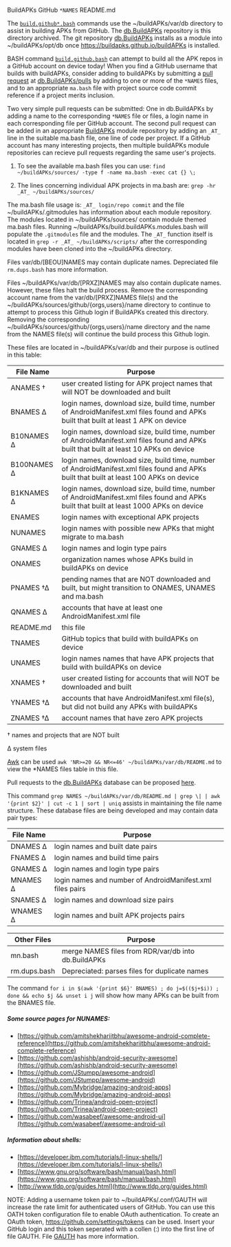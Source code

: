 BuildAPKs GitHub `*NAMES` README.md

The [`build.github*.bash`](https://buildapks.github.io/buildAPKs.github/) commands use the ~/buildAPKs/var/db directory to assist in building APKs from GitHub.  The [db.BuildAPKs](https://github.com/BuildAPKs/db.BuildAPKs/) repository is this directory archived.  The git repository [db.BuildAPKs](https://github.com/BuildAPKs/db.BuildAPKs/) installs as a module into ~/buildAPKs/opt/db once https://buildapks.github.io/buildAPKs is installed.

BASH command [`build.github.bash`](https://raw.githubusercontent.com/BuildAPKs/buildAPKs.github/master/build.github.bash) can attempt to build all the APK repos in a GitHub account on device today!  When you find a GitHub username that builds with buildAPKs, consider adding to buildAPKs by submitting a [pull request](https://help.github.com/en/github/collaborating-with-issues-and-pull-requests/creating-a-pull-request) at [db.BuildAPKs/pulls](https://github.com/BuildAPKs/db.BuildAPKs/pulls) by adding to one or more of the `*NAMES` files, and to an appropriate `ma.bash` file with project source code commit reference if a project merits inclusion.

Two very simple pull requests can be submitted:  One in db.BuildAPKs by adding a name to the corresponding `*NAMES` file or files, a login name in each corresponding file per GitHub account.  The second pull request can be added in an appropriate [BuildAPKs](https://github.com/BuildAPKs) module repository by adding an `_AT_` line in the suitable ma.bash file, one line of code per project.  If a GitHub account has many interesting projects, then multiple buildAPKs module repositories can recieve pull requests regarding the same user's projects.    

1) To see the available ma.bash files you can use: 
`find ~/buildAPKs/sources/ -type f -name ma.bash -exec cat {} \;`

2) The lines concerning individual APK projects in ma.bash are: 
`grep -hr _AT_ ~/buildAPKs/sources/`

The ma.bash file usage is:  `_AT_ login/repo commit` and the file ~/buildAPKs/.gitmodules has information about each module repository.  The modules located in ~/buildAPKs/sources/ contain module themed ma.bash files.  Running ~/buildAPKs/build.buildAPKs.modules.bash will populate the `.gitmodules` file and the modules.  The `_AT_` function itself is located in `grep -r _AT_ ~/buildAPKs/scripts/` after the corresponding modules have been cloned into the ~/buildAPKs directory.

Files var/db/[BEOU]NAMES may contain duplicate names.  Depreciated file `rm.dups.bash` has more information.  

Files ~/buildAPKs/var/db/[PRXZ]NAMES may also contain duplicate names.  However, these files halt the build process.  Remove the corresponding account name from the var/db/[PRXZ]NAMES file(s) and the ~/buildAPKs/sources/github/{orgs,users}/name directory to continue to attempt to process this Github login if BuildAPKs created this directory.  Removing the corresponding ~/buildAPKs/sources/github/{orgs,users}/name directory and the name from the NAMES file(s) will continue the build process this Github login.

These files are located in ~/buildAPKs/var/db and their purpose is outlined in this table:

| File Name    | Purpose    |
| ------------ | ---------  |
| ANAMES †     | user created listing for APK project names that will NOT be downloaded and built |
| BNAMES ∆     | login names, download size, build time, number of AndroidManifest.xml files found and APKs built that built at least 1 APK on device |
| B10NAMES ∆   | login names, download size, build time, number of AndroidManifest.xml files found and APKs built that built at least 10 APKs on device |
| B100NAMES ∆  | login names, download size, build time, number of AndroidManifest.xml files found and APKs built that built at least 100 APKs on device |
| B1KNAMES ∆   | login names, download size, build time, number of AndroidManifest.xml files found and APKs built that built at least 1000 APKs on device |
| ENAMES       | login names with exceptional APK projects |
| NUNAMES      | login names with possible new APKs that might migrate to ma.bash |
| GNAMES ∆     | login names and login type pairs |
| ONAMES       | organization names whose APKs build in buildAPKs on device |
| PNAMES †∆    | pending names that are NOT downloaded and built, but might transition to ONAMES, UNAMES and ma.bash |
| QNAMES ∆     | accounts that have at least one AndroidManifest.xml file |
| README.md    | this file |
| TNAMES       | GitHub topics that build with buildAPKs on device |
| UNAMES       | login names names that have APK projects that build with buildAPKs on device |
| XNAMES †     | user created listing for accounts that will NOT be downloaded and built |
| YNAMES †∆    | accounts that have AndroidManifest.xml file(s), but did not build any APKs with buildAPKs |
| ZNAMES †∆    | account names that have zero APK projects |

† names and projects that are NOT built

∆ system files

[Awk](https://www.gnu.org/software/gawk/manual/) can be used `awk 'NR>=20 && NR<=46' ~/buildAPKs/var/db/README.md` to view the \*NAMES files table in this file.  

Pull requests to the [db.BuildAPKs](https://github.com/BuildAPKs/db.BuildAPKs/) database can be proposed [here](https://github.com/BuildAPKs/db.BuildAPKs/pulls).

This command `grep NAMES ~/buildAPKs/var/db/README.md | grep \| | awk '{print $2}' | cut -c 1 | sort | uniq` assists in maintaining the file name structure.  These database files are being developed and may contain data pair types:

| File Name    | Purpose    |
| ------------ | ---------  |
| DNAMES ∆     | login names and built date pairs |
| FNAMES ∆     | login names and build time pairs |
| GNAMES ∆     | login names and login type pairs |
| MNAMES ∆     | login names and number of AndroidManifest.xml files pairs |
| SNAMES ∆     | login names and download size pairs |
| WNAMES ∆     | login names and built APK projects pairs |

| Other Files  | Purpose    |
| ------------ | ---------  |
| mn.bash      | merge NAMES files from RDR/var/db into db.BuildAPKs |
| rm.dups.bash | Depreciated:  parses files for duplicate names |

The command `for i in $(awk '{print $6}' BNAMES) ; do j=$(($j+$i)) ; done && echo $j && unset i j` will show how many APKs can be built from the BNAMES file.

##### Some source pages for NUNAMES:
   * [https://github.com/amitshekhariitbhu/awesome-android-complete-reference](https://github.com/amitshekhariitbhu/awesome-android-complete-reference)
   * [https://github.com/ashishb/android-security-awesome](https://github.com/ashishb/android-security-awesome)
   * [https://github.com/JStumpp/awesome-android](https://github.com/JStumpp/awesome-android)
   * [https://github.com/Mybridge/amazing-android-apps](https://github.com/Mybridge/amazing-android-apps)
   * [https://github.com/Trinea/android-open-project](https://github.com/Trinea/android-open-project)
   * [https://github.com/wasabeef/awesome-android-ui](https://github.com/wasabeef/awesome-android-ui)

##### Information about shells:
   * [https://developer.ibm.com/tutorials/l-linux-shells/](https://developer.ibm.com/tutorials/l-linux-shells/)
   * [https://www.gnu.org/software/bash/manual/bash.html](https://www.gnu.org/software/bash/manual/bash.html)
   * [http://www.tldp.org/guides.html](http://www.tldp.org/guides.html)

NOTE:  Adding a username token pair to ~/buildAPKs/.conf/GAUTH will increase the rate limit for authenticated users of GitHub.  You can use this OATH token configuration file to enable OAuth authentication.  To create an OAuth token, https://github.com/settings/tokens can be used.  Insert your GitHub login and this token seperated with a collen (:) into the first line of file GAUTH.  File [GAUTH](https://raw.githubusercontent.com/BuildAPKs/buildAPKs/master/.conf/GAUTH) has more information.  
<!-- db.BuildAPKs README.md EOF -->
